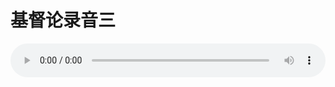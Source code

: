 # 基督论录音三

<audio style="width: 100%;" preload="false" controls controlslist="nodownload"><source src="http://file.simai.life/audio/mp3/old/27395.mp3" type="audio/mpeg">Your browser does not support the audio element.</audio>



